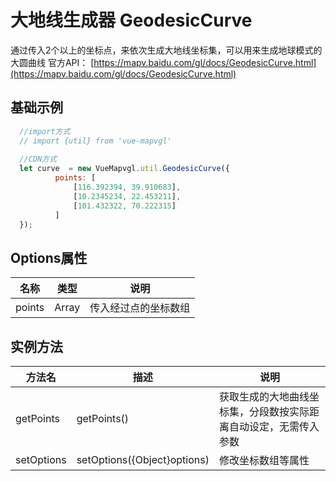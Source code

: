 # 大地线生成器 GeodesicCurve
通过传入2个以上的坐标点，来依次生成大地线坐标集，可以用来生成地球模式的大圆曲线
官方API： [https://mapv.baidu.com/gl/docs/GeodesicCurve.html](https://mapv.baidu.com/gl/docs/GeodesicCurve.html)

## 基础示例
```js
  //import方式
  // import {util} from 'vue-mapvgl'
  
  //CDN方式
  let curve  = new VueMapvgl.util.GeodesicCurve({
          points: [
              [116.392394, 39.910683],
              [10.2345234, 22.453211],
              [101.432322, 70.222315]
          ]
  });
```


## Options属性

名称 | 类型 | 说明
---|:---:|---
points | Array | 传入经过点的坐标数组

## 实例方法
方法名 | 描述 | 说明
--- | --- | ---
getPoints | getPoints() | 获取生成的大地曲线坐标集，分段数按实际距离自动设定，无需传入参数
setOptions | setOptions({Object}options) | 修改坐标数组等属性
